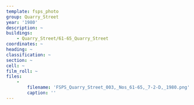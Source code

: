```yaml
---
template: fsps_photo
group: Quarry_Street
year: '1980'
description: ~
buildings:
    - Quarry_Street/61-65_Quarry_Street
coordinates: ~
heading: ~
classification: ~
section: ~
cell: ~
film_roll: ~
files:
    -
        filename: 'FSPS_Quarry_Street_003,_Nos_61-65,_7-2-D,_1980.png'
        caption: ''
---
```

